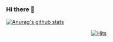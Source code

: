 ### Hi there 👋

[![Anurag's github stats](https://github-readme-stats.vercel.app/api?username=jonghyunlee1993)](https://github.com/anuraghazra/github-readme-stats)

  <div align=center>
	
  [![Hits](https://hits.seeyoufarm.com/api/count/incr/badge.svg?url=https://github.com/jonghyunlee1993)](https://hits.seeyoufarm.com) 
	
  </div>

<!--
**jonghyunlee1993/jonghyunlee1993** is a ✨ _special_ ✨ repository because its `README.md` (this file) appears on your GitHub profile.

Here are some ideas to get you started:

- 🔭 I’m currently working on ...
- 🌱 I’m currently learning ...
- 👯 I’m looking to collaborate on ...
- 🤔 I’m looking for help with ...
- 💬 Ask me about ...
- 📫 How to reach me: ...
- 😄 Pronouns: ...
- ⚡ Fun fact: ...
-->
